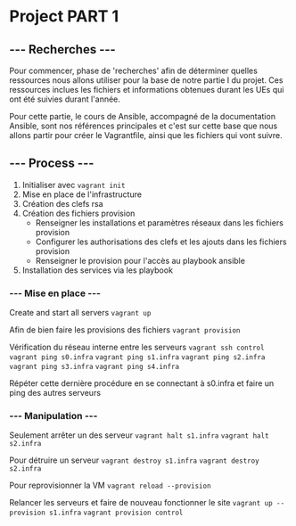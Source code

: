 #  Project PART 1 

## --- Recherches ---
Pour commencer, phase de 'recherches' afin de déterminer quelles ressources nous allons utiliser pour la base de notre partie I du projet. Ces ressources inclues les fichiers et informations obtenues durant les UEs qui ont été suivies durant l'année.

Pour cette partie, le cours de Ansible, accompagné de la documentation Ansible, sont nos références principales et c'est sur cette base que nous allons partir pour créer le Vagrantfile, ainsi que les fichiers qui vont suivre.


## --- Process ---
1. Initialiser avec `vagrant init`
2. Mise en place de l'infrastructure
3. Création des clefs rsa
4. Création des fichiers provision
    * Renseigner les installations et paramètres réseaux dans les fichiers provision
    * Configurer les authorisations des clefs et les ajouts dans les fichiers provision
    * Renseigner le provision pour l'accès au playbook ansible
5. Installation des services via les playbook



### --- Mise en place ---
Create and start all servers
`vagrant up`

Afin de bien faire les provisions des fichiers
`vagrant provision`

Vérification du réseau interne entre les serveurs
`vagrant ssh control`
`vagrant ping s0.infra`
`vagrant ping s1.infra`
`vagrant ping s2.infra`
`vagrant ping s3.infra`
`vagrant ping s4.infra`

Répéter cette dernière procédure en se connectant à s0.infra et faire un ping des autres serveurs

### --- Manipulation ---
Seulement arrêter un des serveur
`vagrant halt s1.infra`
`vagrant halt s2.infra`

Pour détruire un serveur
`vagrant destroy s1.infra`
`vagrant destroy s2.infra`

Pour reprovisionner la VM
`vagrant reload --provision`

Relancer les serveurs et faire de nouveau fonctionner le site
`vagrant up --provision s1.infra`
`vagrant provision control`


